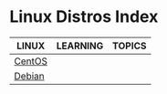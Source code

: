 # Linux Distros Index

|LINUX|LEARNING|TOPICS|
|---|---|---|
|[CentOS](linux-centos)|||
|[Debian](linux-debian)|||